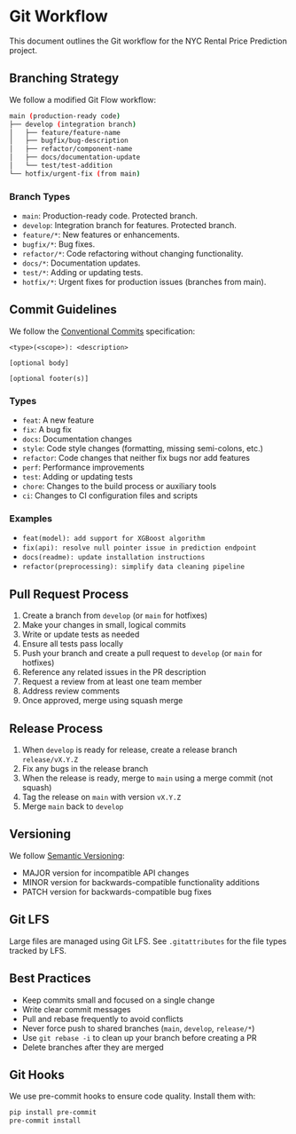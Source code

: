 # Git Workflow

This document outlines the Git workflow for the NYC Rental Price Prediction project.

## Branching Strategy

We follow a modified Git Flow workflow:

```bash
main (production-ready code)
├── develop (integration branch)
│   ├── feature/feature-name
│   ├── bugfix/bug-description
│   ├── refactor/component-name
│   ├── docs/documentation-update
│   └── test/test-addition
└── hotfix/urgent-fix (from main)
```

### Branch Types

- `main`: Production-ready code. Protected branch.
- `develop`: Integration branch for features. Protected branch.
- `feature/*`: New features or enhancements.
- `bugfix/*`: Bug fixes.
- `refactor/*`: Code refactoring without changing functionality.
- `docs/*`: Documentation updates.
- `test/*`: Adding or updating tests.
- `hotfix/*`: Urgent fixes for production issues (branches from main).

## Commit Guidelines

We follow the [Conventional Commits](https://www.conventionalcommits.org/) specification:

```structure
<type>(<scope>): <description>

[optional body]

[optional footer(s)]
```

### Types

- `feat`: A new feature
- `fix`: A bug fix
- `docs`: Documentation changes
- `style`: Code style changes (formatting, missing semi-colons, etc.)
- `refactor`: Code changes that neither fix bugs nor add features
- `perf`: Performance improvements
- `test`: Adding or updating tests
- `chore`: Changes to the build process or auxiliary tools
- `ci`: Changes to CI configuration files and scripts

### Examples

- `feat(model): add support for XGBoost algorithm`
- `fix(api): resolve null pointer issue in prediction endpoint`
- `docs(readme): update installation instructions`
- `refactor(preprocessing): simplify data cleaning pipeline`

## Pull Request Process

1. Create a branch from `develop` (or `main` for hotfixes)
2. Make your changes in small, logical commits
3. Write or update tests as needed
4. Ensure all tests pass locally
5. Push your branch and create a pull request to `develop` (or `main` for hotfixes)
6. Reference any related issues in the PR description
7. Request a review from at least one team member
8. Address review comments
9. Once approved, merge using squash merge

## Release Process

1. When `develop` is ready for release, create a release branch `release/vX.Y.Z`
2. Fix any bugs in the release branch
3. When the release is ready, merge to `main` using a merge commit (not squash)
4. Tag the release on `main` with version `vX.Y.Z`
5. Merge `main` back to `develop`

## Versioning

We follow [Semantic Versioning](https://semver.org/):

- MAJOR version for incompatible API changes
- MINOR version for backwards-compatible functionality additions
- PATCH version for backwards-compatible bug fixes

## Git LFS

Large files are managed using Git LFS. See `.gitattributes` for the file types tracked by LFS.

## Best Practices

- Keep commits small and focused on a single change
- Write clear commit messages
- Pull and rebase frequently to avoid conflicts
- Never force push to shared branches (`main`, `develop`, `release/*`)
- Use `git rebase -i` to clean up your branch before creating a PR
- Delete branches after they are merged

## Git Hooks

We use pre-commit hooks to ensure code quality. Install them with:

```bash
pip install pre-commit
pre-commit install
```
